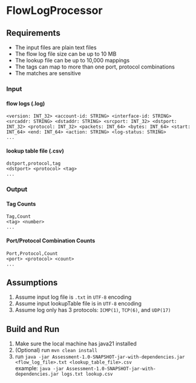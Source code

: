 # FlowLogProcessor

## Requirements
- The input files are plain text files
- The flow log file size can be up to 10 MB
- The lookup file can be up to 10,000 mappings
- The tags can map to more than one port, protocol combinations
- The matches are sensitive

### Input

#### flow logs (.log)
```text
<version: INT_32> <account-id: STRING> <interface-id: STRING> <srcaddr: STRING> <dstaddr: STRING> <srcport: INT_32> <dstport: INT_32> <protocol: INT_32> <packets: INT_64> <bytes: INT_64> <start: INT_64> <end: INT_64> <action: STRING> <log-status: STRING>
...
```

#### lookup table file (.csv)
```text
dstport,protocol,tag
<dstport> <protocol> <tag>
...
```

### Output

#### Tag Counts
```text
Tag,Count
<tag> <number>
...
```

#### Port/Protocol Combination Counts
```text
Port,Protocol,Count
<port> <protocol> <count>
...
```

## Assumptions
1. Assume input log file is `.txt` in `UTF-8` encoding
2. Assume input lookupTable file is in `UTF-8` encoding
3. Assume log only has 3 protocols: `ICMP(1)`, `TCP(6)`, and `UDP(17)`

## Build and Run
1. Make sure the local machine has java21 installed
2. (Optional) run `mvn clean install`
3. run `java -jar Assessment-1.0-SNAPSHOT-jar-with-dependencies.jar <flow_log_file>.txt <lookup_table_file>.csv`  
   example: `java -jar Assessment-1.0-SNAPSHOT-jar-with-dependencies.jar logs.txt lookup.csv`